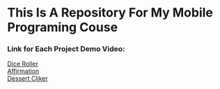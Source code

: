 # This Is A Repository For My Mobile Programing Couse

### Link for Each Project Demo Video:
[Dice Roller](https://youtu.be/V9HnoTguZuE) <br>
[Affirmation](https://youtu.be/gh7csHk2GTY) <br>
[Dessert Cliker](https://youtu.be/tMhSwckRzvs)
